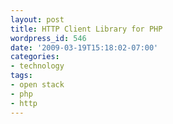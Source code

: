 ```yaml
---
layout: post
title: HTTP Client Library for PHP
wordpress_id: 546
date: '2009-03-19T15:18:02-07:00'
categories:
- technology
tags:
- open stack
- php
- http
---
```


